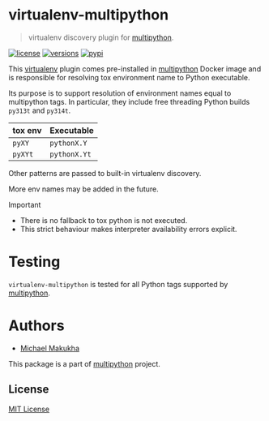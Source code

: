 # virtualenv-multipython
> virtualenv discovery plugin for [multipython](https://github.com/makukha/multipython).

[![license](https://img.shields.io/github/license/makukha/virtualenv-multipython.svg)](https://github.com/makukha/virtualenv-multipython/blob/main/LICENSE)
[![versions](https://img.shields.io/pypi/pyversions/virtualenv-multipython.svg)](https://pypi.org/project/virtualenv-multipython)
[![pypi](https://img.shields.io/pypi/v/virtualenv-multipython.svg#v0.1.2)](https://pypi.python.org/pypi/virtualenv-multipython)
<!--
[![Tests](https://raw.githubusercontent.com/makukha/virtualenv-multipython/v0.1.2/docs/badge/tests.svg)](https://github.com/makukha/virtualenv-multipython)
[![Coverage](https://raw.githubusercontent.com/makukha/virtualenv-multipython/v0.1.2/docs/badge/coverage.svg)](https://github.com/makukha/virtualenv-multipython)
-->

This [virtualenv](https://virtualenv.pypa.io) plugin comes pre-installed in [multipython](https://hub.docker.com/r/makukha/multipython) Docker image and is responsible for resolving tox environment name to Python executable.

Its purpose is to support resolution of environment names equal to multipython tags. In particular, they include free threading Python builds `py313t` and `py314t`.

| tox env | Executable   |
|---------|--------------|
| `pyXY`  | `pythonX.Y`  |
| `pyXYt` | `pythonX.Yt` |

Other patterns are passed to built-in virtualenv discovery.

More env names may be added in the future.

> [!IMPORTANT]
> * There is no fallback to tox python is not executed.
> * This strict behaviour makes interpreter availability errors explicit.

# Testing

`virtualenv-multipython` is tested for all Python tags supported by [multipython](https://github.com/makukha/multipython).

# Authors

* [Michael Makukha](https://github.com/makukha)

This package is a part of [multipython](https://github.com/makukha/multipython) project.


## License

[MIT License](https://github.com/makukha/caseutil/blob/main/LICENSE)

